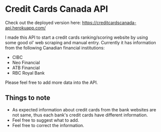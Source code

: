 # Credit Cards Canada API

Check out the deployed version here: https://creditcardscanada-api.herokuapp.com/ 

I made this API to start a credit cards ranking/scoring website by using some good ol' web scraping and manual entry. Currently it has information from the following Canadian financial institutions:

  - CIBC
  - Neo Financial
  - ATB Financial
  - RBC Royal Bank

Please feel free to add more data into the API.

## Things to note
  - As expected information about credit cards from the bank websites are not same, thus each bank's credit cards have different information.
  - Feel free to suggest what to add.
  - Feel free to correct the information.

